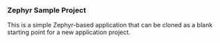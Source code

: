 ### Zephyr Sample Project
This is a simple Zephyr-based application that can be cloned as a blank starting 
point for a new application project.